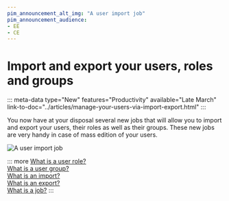 ```yaml
---
pim_announcement_alt_img: "A user import job"
pim_announcement_audience:
- EE
- CE
---
```


# Import and export your users, roles and groups
::: meta-data type="New" features="Productivity" available="Late March" link-to-doc="../articles/manage-your-users-via-import-export.html"
:::

You now have at your disposal several new jobs that will allow you to import and export your users, their roles as well as their groups. These new jobs are very handy in case of mass edition of your users.

![A user import job](../img/TODO.png)

::: more
[What is a user role?](../articles/what-is-a-role.html)  
[What is a user group?](../articles/what-is-a-user-group.html)  
[What is an import?](../articles/imports.html)  
[What is an export?](../articles/exports.html)  
[What is a job?](../articles/monitor-jobs.html#what-is-a-job)
:::
